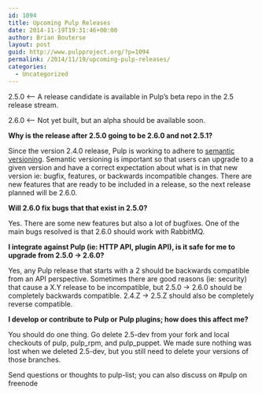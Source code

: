 ```yaml
---
id: 1094
title: Upcoming Pulp Releases
date: 2014-11-19T19:31:46+00:00
author: Brian Bouterse
layout: post
guid: http://www.pulpproject.org/?p=1094
permalink: /2014/11/19/upcoming-pulp-releases/
categories:
  - Uncategorized
---
```

2.5.0 <&#8211; A release candidate is available in Pulp&#8217;s beta repo in the 2.5 release stream.

2.6.0 <&#8211; Not yet built, but an alpha should be available soon.

**Why is the release after 2.5.0 going to be 2.6.0 and not 2.5.1?**
  
Since the version 2.4.0 release, Pulp is working to adhere to <a href="http://semver.org/" target="_blank">semantic versioning</a>. Semantic versioning is important so that users can upgrade to a given version and have a correct expectation about what is in that new version ie: bugfix, features, or backwards incompatible changes. There are new features that are ready to be included in a release, so the next release planned will be 2.6.0.

**Will 2.6.0 fix bugs that that exist in 2.5.0?**
  
Yes. There are some new features but also a lot of bugfixes. One of the main bugs resolved is that 2.6.0 should work with RabbitMQ.

**I integrate against Pulp (ie: HTTP API, plugin API), is it safe for me to upgrade from 2.5.0 -> 2.6.0?**
  
Yes, any Pulp release that starts with a 2 should be backwards compatible from an API perspective. Sometimes there are good reasons (ie: security) that cause a X.Y release to be incompatible, but 2.5.0 -> 2.6.0 should be completely backwards compatible. 2.4.Z -> 2.5.Z should also be completely reverse compatible.

**I develop or contribute to Pulp or Pulp plugins; how does this affect me?**
  
You should do one thing. Go delete 2.5-dev from your fork and local checkouts of pulp, pulp\_rpm, and pulp\_puppet. We made sure nothing was lost when we deleted 2.5-dev, but you still need to delete your versions of those branches.

Send questions or thoughts to pulp-list; you can also discuss on #pulp on freenode
